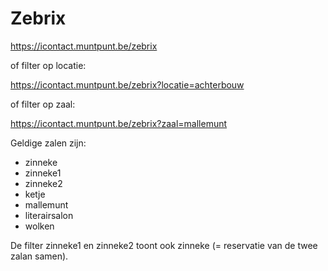 # Zebrix

https://icontact.muntpunt.be/zebrix

of filter op locatie:

https://icontact.muntpunt.be/zebrix?locatie=achterbouw

of filter op zaal:

https://icontact.muntpunt.be/zebrix?zaal=mallemunt

Geldige zalen zijn:
- zinneke
- zinneke1
- zinneke2
- ketje
- mallemunt
- literairsalon
- wolken

De filter zinneke1 en zinneke2 toont ook zinneke (= reservatie van de twee zalan samen).

